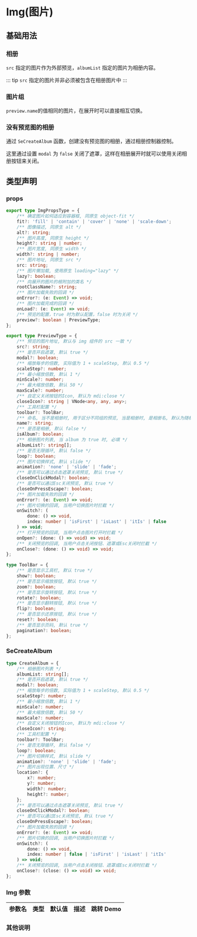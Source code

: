 # Img(图片)

## 基础用法

### 相册

`src` 指定的图片作为外部预览，`albumList` 指定的图片为相册内容。

<preview path="../../demos/img/ImgBase.vue" title="相册" description="创建相册" client-only></preview>

::: tip
`src` 指定的图片并非必须被包含在相册图片中
:::

### 图片组

`preview.name`的值相同的图片，在展开时可以直接相互切换。

<preview path="../../demos/img/ImgGroup.vue" title="图片组" description="创建图片组" client-only></preview>

### 没有预览图的相册

通过 `SeCreateAlbum` 函数，创建没有预览图的相册，通过相册控制器控制。

这里通过设置 `modal` 为 `false` 关闭了遮罩，这样在相册展开时就可以使用关闭相册按钮来关闭。

<preview path="../../demos/img/ImgNoMiniPreview.vue" title="相册" description="创建没有预览图的相册" client-only></preview>

## 类型声明

### props

```ts
export type ImgPropsType = {
    /** 确定图片如何适应到容器框, 同原生 object-fit */
    fit?: 'fill' | 'contain' | 'cover' | 'none' | 'scale-down';
    /** 图像描述, 同原生 alt */
    alt?: string;
    /** 图片高度, 同原生 height */
    height?: string | number;
    /** 图片宽度, 同原生 width */
    width?: string | number;
    /** 图片地址, 同原生 src */
    src: string;
    /** 图片懒加载, 使用原生 loading="lazy" */
    lazy?: boolean;
    /** 向展开的图片的根附加的类名 */
    rootClassName?: string;
    /** 图片加载失败的回调 */
    onError?: (e: Event) => void;
    /** 图片加载完成的回调 */
    onLoad?: (e: Event) => void;
    /** 预览的配置，true 时为默认配置，false 时为关闭 */
    preview?: boolean | PreviewType;
};

export type PreviewType = {
    /** 预览的图片地址, 默认与 img 组件的 src 一致 */
    src?: string;
    /** 是否开启遮罩, 默认 true */
    modal?: boolean;
    /** 缩放每步的倍数, 实际值为 1 + scaleStep, 默认 0.5 */
    scaleStep?: number;
    /** 最小缩放倍数, 默认 1 */
    minScale?: number;
    /** 最大缩放倍数, 默认 50 */
    maxScale?: number;
    /** 自定义关闭按钮的Icon, 默认为 mdi:close */
    closeIcon?: string | VNode<any, any, any>;
    /** 工具栏配置 */
    toolbar?: ToolBar;
    /** 命名, 当不是相册时, 用于区分不同组的预览, 当是相册时, 是相册名, 默认为随机字符 */
    name?: string;
    /** 是否是相册, 默认 false */
    isAlbum?: boolean;
    /** 相册图片列表, 当 album 为 true 时, 必填 */
    albumList?: string[];
    /** 是否无限循环, 默认 false */
    loop?: boolean;
    /** 图片切换样式, 默认 slide */
    animation?: 'none' | 'slide' | 'fade';
    /** 是否可以通过点击遮罩关闭预览, 默认 true */
    closeOnClickModal?: boolean;
    /** 是否可以通过Esc关闭预览, 默认 true */
    closeOnPressEscape?: boolean;
    /** 图片加载失败的回调 */
    onError?: (e: Event) => void;
    /** 图片切换的回调, 当用户切换图片时拦截 */
    onSwitch?: (
        done: () => void,
        index: number | 'isFirst' | 'isLast' | 'itIs' | false
    ) => void;
    /** 打开预览的回调, 当用户点击图片打开时拦截 */
    onOpen?: (done: () => void) => void;
    /** 关闭预览的回调, 当用户点击关闭按钮、遮罩或Esc关闭时拦截 */
    onClose?: (done: () => void) => void;
};

type ToolBar = {
    /** 是否显示工具栏, 默认 true */
    show?: boolean;
    /** 是否显示缩放按钮, 默认 true */
    zoom?: boolean;
    /** 是否显示旋转按钮, 默认 true */
    rotate?: boolean;
    /** 是否显示翻转按钮, 默认 true */
    flip?: boolean;
    /** 是否显示还原按钮, 默认 true */
    reset?: boolean;
    /** 是否显示页码, 默认 true */
    pagination?: boolean;
};
```

### SeCreateAlbum

```ts
type CreateAlbum = {
    /** 相册图片列表 */
    albumList: string[];
    /** 是否开启遮罩, 默认 true */
    modal?: boolean;
    /** 缩放每步的倍数, 实际值为 1 + scaleStep, 默认 0.5 */
    scaleStep?: number;
    /** 最小缩放倍数, 默认 1 */
    minScale?: number;
    /** 最大缩放倍数, 默认 50 */
    maxScale?: number;
    /** 自定义关闭按钮的Icon, 默认为 mdi:close */
    closeIcon?: string;
    /** 工具栏配置 */
    toolbar?: ToolBar;
    /** 是否无限循环, 默认 false */
    loop?: boolean;
    /** 图片切换样式, 默认 slide */
    animation?: 'none' | 'slide' | 'fade';
    /** 图片出现位置、尺寸 */
    location?: {
        x?: number;
        y?: number;
        width?: number;
        height?: number;
    };
    /** 是否可以通过点击遮罩关闭预览, 默认 true */
    closeOnClickModal?: boolean;
    /** 是否可以通过Esc关闭预览, 默认 true */
    closeOnPressEscape?: boolean;
    /** 图片加载失败的回调 */
    onError?: (e: Event) => void;
    /** 图片切换的回调, 当用户切换图片时拦截 */
    onSwitch?: (
        done: () => void,
        index: number | false | 'isFirst' | 'isLast' | 'itIs'
    ) => void;
    /** 关闭预览的回调, 当用户点击关闭按钮、遮罩或Esc关闭时拦截 */
    onClose?: (close: () => void) => void;
};
```

### Img 参数

| 参数名 | 类型 | 默认值 | 描述 | 跳转 Demo |
| :----- | :--- | :----- | :--- | :-------- |

### 其他说明
